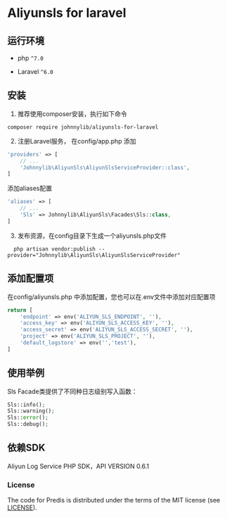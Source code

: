 # Aliyunsls for laravel



## 运行环境

- php `^7.0`

- Laravel `^6.0`

  

## 安装

1. 推荐使用composer安装，执行如下命令
```
composer require johnnylib/aliyunsls-for-laravel
```

2. 注册Laravel服务， 在config/app.php 添加

```php
'providers' => [
    // ...
    'Johnnylib\AliyunSls\AliyunSlsServiceProvider::class',
]
```
添加aliases配置

```php
'aliases' => [
    // ...
    'Sls' => Johnnylib\AliyunSls\Facades\Sls::class,
]

```

3. 发布资源，在config目录下生成一个aliyunsls.php文件
```
  php artisan vendor:publish --provider="Johnnylib\AliyunSls\AliyunSlsServiceProvider"
```
## 添加配置项
在config/aliyunsls.php 中添加配置，您也可以在.env文件中添加对应配置项

```PHP
return [
    'endpoint' => env('ALIYUN_SLS_ENDPOINT', ''),
    'access_key' => env('ALIYUN_SLS_ACCESS_KEY', ''),
    'access_secret' => env('ALIYUN_SLS_ACCESS_SECRET', ''),
    'project' => env('ALIYUN_SLS_PROJECT', ''),
    'default_logstore' => env('','test'),
]

```

## 使用举例
Sls Facade类提供了不同种日志级别写入函数：

```PHP
Sls::info();
Sls::warning();
Sls::error();
Sls::debug();

```

## 依赖SDK
Aliyun Log Service PHP SDK，API VERSION 0.6.1


### License ###

The code for Predis is distributed under the terms of the MIT license (see [LICENSE](LICENSE)).